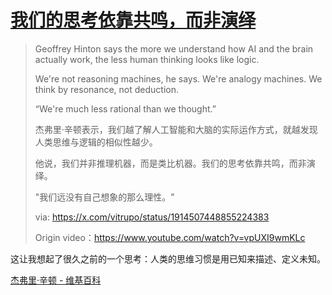 # [我们的思考依靠共鸣，而非演绎](https://github.com/VandeeFeng/gitmemo/issues/53)

> Geoffrey Hinton says the more we understand how AI and the brain actually work, the less human thinking looks like logic.
> 
> We're not reasoning machines, he says. We're analogy machines. We think by resonance, not deduction.
> 
> “We're much less rational than we thought.”
> 
> 杰弗里·辛顿表示，我们越了解人工智能和大脑的实际运作方式，就越发现人类思维与逻辑的相似性越少。
> 
> 他说，我们并非推理机器，而是类比机器。我们的思考依靠共鸣，而非演绎。
> 
> "我们远没有自己想象的那么理性。"
> 
> via: https://x.com/vitrupo/status/1914507448855224383
> 
> Origin video：https://www.youtube.com/watch?v=vpUXI9wmKLc

这让我想起了很久之前的一个思考：人类的思维习惯是用已知来描述、定义未知。

[杰弗里·辛顿 - 维基百科](https://zh.wikipedia.org/wiki/%E6%9D%B0%E5%BC%97%E9%87%8C%C2%B7%E8%BE%9B%E9%A1%BF)